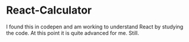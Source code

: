 # React-Calculator

I found this in codepen and am working to understand React by studying the code.  At this point it is quite advanced for me.  Still.
